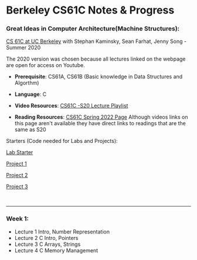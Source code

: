 # Berkeley CS61C Notes & Progress
### Great Ideas in Computer Architecture(Machine Structures): 


[CS 61C at UC Berkeley](https://inst.eecs.berkeley.edu/~cs61c/su20/) with Stephan Kaminsky, Sean Farhat, Jenny Song - Summer 2020

The 2020 version was chosen because all lectures linked on the webpage are open for access on Youtube.

- **Prerequisite**: CS61A, CS61B (Basic knowledge in Data Structures and Algorthm)

- **Language**: C 

- **Video Resources**: [CS61C -S20 Lecture Playlist](https://www.youtube.com/playlist?list=PLDoI-XvXO0aqgoMQvogzmf7CKiSMSUS3M)

- **Reading Resources**: [CS61C Spring 2022 Page](https://inst.eecs.berkeley.edu/~cs61c/sp22/) Although videos links on this page aren't available they have direct links to readings that are the same as S20


Starters (Code needed for Labs and Projects):

[Lab Starter](https://github.com/61c-teach/su20-lab-starter)

[Project 1](https://github.com/61c-teach/su20-proj1-starter)

[Project 2](https://github.com/61c-teach/su20-proj2-starter)

[Project 3](https://github.com/61c-teach/su20-proj3-starter)

<br />

***

### Week 1:

- Lecture 1 Intro, Number Representation
- Lecture 2 C Intro, Pointers
- Lecture 3 C Arrays, Strings 
- Lecture 4 C Memory Management





